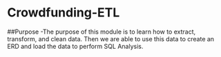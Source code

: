 # Crowdfunding-ETL

##Purpose
-The purpose of this module is to learn how to extract, transform, and clean data. Then we are able to use this data to create an ERD and load the data to perform SQL Analysis.

